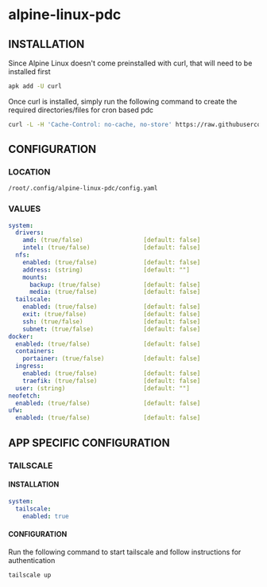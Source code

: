 # alpine-linux-pdc

## INSTALLATION

Since Alpine Linux doesn't come preinstalled with curl, that will need to be installed first

```bash
apk add -U curl
```

Once curl is installed, simply run the following command to create the required directories/files for cron based pdc

```bash
curl -L -H 'Cache-Control: no-cache, no-store' https://raw.githubusercontent.com/chadwagoner/alpine-linux-pdc/main/init.sh | bash
```

## CONFIGURATION

### LOCATION 

```bash
/root/.config/alpine-linux-pdc/config.yaml
```

### VALUES

```yaml
system:
  drivers:
    amd: (true/false)                 [default: false]
    intel: (true/false)               [default: false]
  nfs:
    enabled: (true/false)             [default: false]
    address: (string)                 [default: ""]
    mounts:
      backup: (true/false)            [default: false]
      media: (true/false)             [default: false]
  tailscale:
    enabled: (true/false)             [default: false]
    exit: (true/false)                [default: false]
    ssh: (true/false)                 [default: false]
    subnet: (true/false)              [default: false]
docker:
  enabled: (true/false)               [default: false]
  containers:
    portainer: (true/false)           [default: false]
  ingress: 
    enabled: (true/false)             [default: false]
    traefik: (true/false)             [default: false]
  user: (string)                      [default: ""]
neofetch:
  enabled: (true/false)               [default: false]
ufw:
  enabled: (true/false)               [default: false]
```

## APP SPECIFIC CONFIGURATION

### TAILSCALE

#### INSTALLATION

```yaml
system:
  tailscale:
    enabled: true
```

#### CONFIGURATION

Run the following command to start tailscale and follow instructions for authentication

```bash
tailscale up
```
```